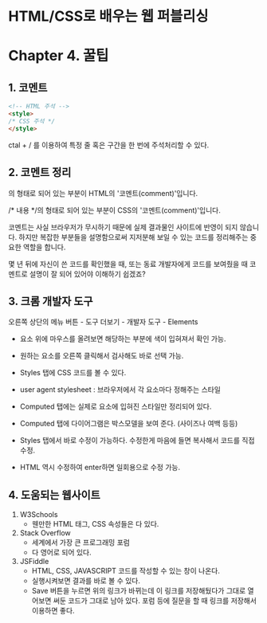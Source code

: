 # HTML/CSS로 배우는 웹 퍼블리싱

# Chapter 4. 꿀팁

## 1. 코멘트

```html
<!-- HTML 주석 -->
<style>
/* CSS 주석 */
</style>
```

ctal + / 를 이용하여 특정 줄 혹은 구간을 한 번에 주석처리할 수 있다.





## 2. 코멘트 정리

<!-- 내용 -->의 형태로 되어 있는 부분이 HTML의 '코멘트(comment)'입니다.

/* 내용 */의 형태로 되어 있는 부분이 CSS의 '코멘트(comment)'입니다.

코멘트는 사실 브라우저가 무시하기 때문에 실제 결과물인 사이트에 반영이 되지 않습니다. 하지만 복잡한 부분들을 설명함으로써 지저분해 보일 수 있는 코드를 정리해주는 중요한 역할을 합니다.

몇 년 뒤에 자신이 쓴 코드를 확인했을 때, 또는 동료 개발자에게 코드를 보여줬을 때 코멘트로 설명이 잘 되어 있어야 이해하기 쉽겠죠?





## 3. 크롬 개발자 도구

오른쪽 상단의 메뉴 버튼 - 도구 더보기 - 개발자 도구 - Elements

- 요소 위에 마우스를 올려보면 해당하는 부분에 색이 입혀져서 확인 가능.

- 원하는 요소를 오른쪽 클릭해서 검사해도 바로 선택 가능.

- Styles 탭에 CSS 코드를 볼 수 있다.
- user agent stylesheet : 브라우저에서 각 요소마다 정해주는 스타일
- Computed 탭에는 실제로 요소에 입혀진 스타일만 정리되어 있다.
- Computed 탭에 다이어그램은 박스모델을 보여 준다. (사이즈나 여백 등등)
- Styles 탭에서 바로 수정이 가능하다. 수정한게 마음에 들면 복사해서 코드를 직접 수정.
- HTML 역시 수정하여 enter하면 일회용으로 수정 가능.





## 4. 도움되는 웹사이트

1. W3Schools
   - 웬만한 HTML 태그, CSS 속성들은 다 있다.
2. Stack Overflow
   - 세계에서 가장 큰 프로그래밍 포럼
   - 다 영어로 되어 있다.
3. JSFiddle
   - HTML, CSS, JAVASCRIPT 코드를 작성할 수 있는 창이 나온다.
   - 실행시켜보면 결과를 바로 볼 수 있다.
   - Save 버튼을 누르면 위의 링크가 바뀌는데 이 링크를 저장해뒀다가 그대로 열어보면 써둔 코드가 그대로 남아 있다. 포럼 등에 질문을 할 때 링크를 저장해서 이용하면 좋다.